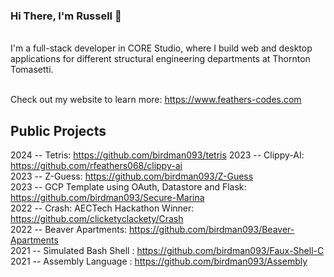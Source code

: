 ### Hi There, I'm Russell 👋
<br>
I'm a full-stack developer in CORE Studio, where I build web and desktop applications for different structural engineering departments at Thornton Tomasetti.
<br></br>

Check out my website to learn more: https://www.feathers-codes.com

## Public Projects <br>
2024 -- Tetris: https://github.com/birdman093/tetris
2023 -- Clippy-AI: https://github.com/rfeathers068/clippy-ai<br>
2023 -- Z-Guess: https://github.com/birdman093/Z-Guess<br>
2023 -- GCP Template using OAuth, Datastore and Flask: https://github.com/birdman093/Secure-Marina<br>
2022 -- Crash: AECTech Hackathon Winner: https://github.com/clicketyclackety/Crash<br>
2022 -- Beaver Apartments: https://github.com/birdman093/Beaver-Apartments <br>
2021 -- Simulated Bash Shell : https://github.com/birdman093/Faux-Shell-C <br>
2021 -- Assembly Language : https://github.com/birdman093/Assembly

